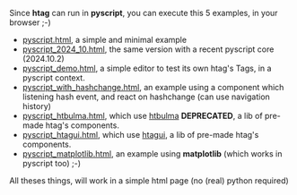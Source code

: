 Since **htag** can run in **pyscript**, you can execute this 5 examples, in your browser ;-)

 - [pyscript.html](https://raw.githack.com/manatlan/htag/main/examples/pyscript.html), a simple and minimal example
 - [pyscript_2024_10.html](https://raw.githack.com/manatlan/htag/main/examples/pyscript_2024_10.html), the same version with a recent pyscript core (2024.10.2)
 - [pyscript_demo.html](https://raw.githack.com/manatlan/htag/main/examples/pyscript_demo.html), a simple editor to test its own htag's Tags, in a pyscript context.
 - [pyscript_with_hashchange.html](https://raw.githack.com/manatlan/htag/main/examples/pyscript_with_hashchange.html), an example using a component which listening hash event, and react on hashchange (can use navigation history) 
 - [pyscript_htbulma.html](https://raw.githack.com/manatlan/htag/main/examples/pyscript_htbulma.html), which use [htbulma](https://github.com/manatlan/htbulma) **DEPRECATED**, a lib of pre-made htag's components.
 - [pyscript_htagui.html](https://raw.githack.com/manatlan/htag/main/examples/pyscript_htagui.html), which use [htagui](https://github.com/manatlan/htagui), a lib of pre-made htag's components.
 - [pyscript_matplotlib.html](https://raw.githack.com/manatlan/htag/main/examples/pyscript_matplotlib.html), an example using **matplotlib** (which works in pyscript too) ;-)

All theses things, will work in a simple html page (no (real) python required)
